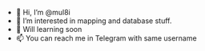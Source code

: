 - 👋 Hi, I’m @mul8i
- 👀 I’m interested in mapping and database stuff. 
- 🌱 Will learning soon
- 📫 You can reach me in Telegram with same username

<!---
mul8i/mul8i is a ✨ special ✨ repository because its `README.md` (this file) appears on your GitHub profile.
You can click the Preview link to take a look at your changes.
--->
